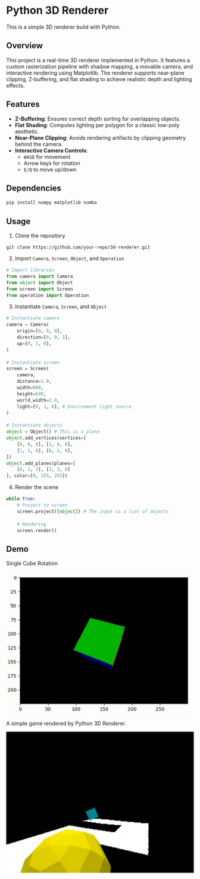 # Python 3D Renderer

This is a simple 3D renderer build with Python.

## Overview

This project is a real-time 3D renderer implemented in Python. It features a custom rasterization pipeline with shadow mapping, a movable camera, and interactive rendering using Matplotlib. The renderer supports near-plane clipping, Z-buffering, and flat shading to achieve realistic depth and lighting effects.

## Features

- **Z-Buffering**: Ensures correct depth sorting for overlapping objects.
- **Flat Shading**: Computes lighting per polygon for a classic low-poly aesthetic.
- **Near-Plane Clipping**: Avoids rendering artifacts by clipping geometry behind the camera.
- **Interactive Camera Controls**:
  - `WASD` for movement
  - Arrow keys for rotation
  - `E/Q` to move up/down

## Dependencies

```sh
pip install numpy matplotlib numba
```

## Usage

1. Clone the repository

```
git clone https://github.com/your-repo/3d-renderer.git
```

2. Import `Camera`, `Screen`, `Object`, and `Operation`

```py
# Import libraries
from camera import Camera
from object import Object
from screen import Screen
from operation import Operation
```

3. Instantiate `Camera`, `Screen`, and `Object`

```py
# Instantiate cameta
camera = Camera(
    origin=[0, 0, 0],
    direction=[0, 0, 1],
    up=[0, 1, 0],
)

# Instantiate screen
screen = Screen(
    camera,
    distance=1.0,
    width=800,
    height=640,
    world_width=2.0,
    light=[0, 1, 0], # Environment light source
)

# Instantiate objects
object = Object() # This is a plane
object.add_vertices(vertices=[
    [0, 0, 0], [1, 0, 0],
    [1, 1, 0], [0, 1, 0],
])
object.add_planes(planes=[
    [0, 1, 2], [2, 3, 0]
], color=[0, 255, 255])
```

4. Render the scene

```py
while True:
    # Project to screen
    screen.project([object]) # The input is a list of objects

    # Rendering
    screen.render()
```

## Demo

Single Cube Rotation

![](./assets/cube.gif)

A simple game rendered by Python 3D Renderer.

![](./assets/game.png)
